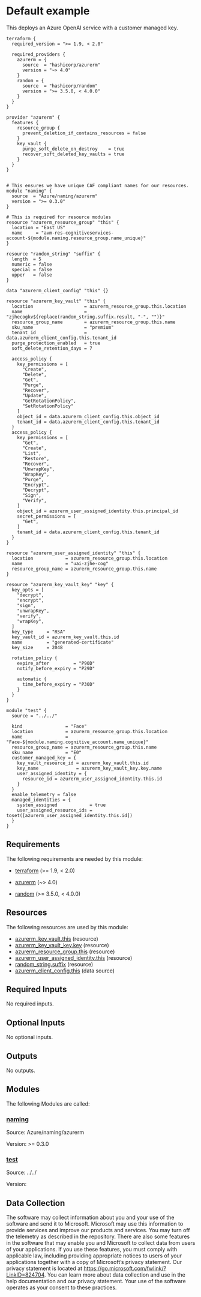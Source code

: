 <!-- BEGIN_TF_DOCS -->
# Default example

This deploys an Azure OpenAI service with a customer managed key.

```hcl
terraform {
  required_version = ">= 1.9, < 2.0"

  required_providers {
    azurerm = {
      source  = "hashicorp/azurerm"
      version = "~> 4.0"
    }
    random = {
      source  = "hashicorp/random"
      version = ">= 3.5.0, < 4.0.0"
    }
  }
}

provider "azurerm" {
  features {
    resource_group {
      prevent_deletion_if_contains_resources = false
    }
    key_vault {
      purge_soft_delete_on_destroy    = true
      recover_soft_deleted_key_vaults = true
    }
  }
}


# This ensures we have unique CAF compliant names for our resources.
module "naming" {
  source  = "Azure/naming/azurerm"
  version = ">= 0.3.0"
}

# This is required for resource modules
resource "azurerm_resource_group" "this" {
  location = "East US"
  name     = "avm-res-cognitiveservices-account-${module.naming.resource_group.name_unique}"
}

resource "random_string" "suffix" {
  length  = 5
  numeric = false
  special = false
  upper   = false
}

data "azurerm_client_config" "this" {}

resource "azurerm_key_vault" "this" {
  location                   = azurerm_resource_group.this.location
  name                       = "zjhecogkv${replace(random_string.suffix.result, "-", "")}"
  resource_group_name        = azurerm_resource_group.this.name
  sku_name                   = "premium"
  tenant_id                  = data.azurerm_client_config.this.tenant_id
  purge_protection_enabled   = true
  soft_delete_retention_days = 7

  access_policy {
    key_permissions = [
      "Create",
      "Delete",
      "Get",
      "Purge",
      "Recover",
      "Update",
      "GetRotationPolicy",
      "SetRotationPolicy"
    ]
    object_id = data.azurerm_client_config.this.object_id
    tenant_id = data.azurerm_client_config.this.tenant_id
  }
  access_policy {
    key_permissions = [
      "Get",
      "Create",
      "List",
      "Restore",
      "Recover",
      "UnwrapKey",
      "WrapKey",
      "Purge",
      "Encrypt",
      "Decrypt",
      "Sign",
      "Verify",
    ]
    object_id = azurerm_user_assigned_identity.this.principal_id
    secret_permissions = [
      "Get",
    ]
    tenant_id = data.azurerm_client_config.this.tenant_id
  }
}

resource "azurerm_user_assigned_identity" "this" {
  location            = azurerm_resource_group.this.location
  name                = "uai-zjhe-cog"
  resource_group_name = azurerm_resource_group.this.name
}

resource "azurerm_key_vault_key" "key" {
  key_opts = [
    "decrypt",
    "encrypt",
    "sign",
    "unwrapKey",
    "verify",
    "wrapKey",
  ]
  key_type     = "RSA"
  key_vault_id = azurerm_key_vault.this.id
  name         = "generated-certificate"
  key_size     = 2048

  rotation_policy {
    expire_after         = "P90D"
    notify_before_expiry = "P29D"

    automatic {
      time_before_expiry = "P30D"
    }
  }
}

module "test" {
  source = "../../"

  kind                = "Face"
  location            = azurerm_resource_group.this.location
  name                = "Face-${module.naming.cognitive_account.name_unique}"
  resource_group_name = azurerm_resource_group.this.name
  sku_name            = "E0"
  customer_managed_key = {
    key_vault_resource_id = azurerm_key_vault.this.id
    key_name              = azurerm_key_vault_key.key.name
    user_assigned_identity = {
      resource_id = azurerm_user_assigned_identity.this.id
    }
  }
  enable_telemetry = false
  managed_identities = {
    system_assigned            = true
    user_assigned_resource_ids = toset([azurerm_user_assigned_identity.this.id])
  }
}

```

<!-- markdownlint-disable MD033 -->
## Requirements

The following requirements are needed by this module:

- <a name="requirement_terraform"></a> [terraform](#requirement\_terraform) (>= 1.9, < 2.0)

- <a name="requirement_azurerm"></a> [azurerm](#requirement\_azurerm) (~> 4.0)

- <a name="requirement_random"></a> [random](#requirement\_random) (>= 3.5.0, < 4.0.0)

## Resources

The following resources are used by this module:

- [azurerm_key_vault.this](https://registry.terraform.io/providers/hashicorp/azurerm/latest/docs/resources/key_vault) (resource)
- [azurerm_key_vault_key.key](https://registry.terraform.io/providers/hashicorp/azurerm/latest/docs/resources/key_vault_key) (resource)
- [azurerm_resource_group.this](https://registry.terraform.io/providers/hashicorp/azurerm/latest/docs/resources/resource_group) (resource)
- [azurerm_user_assigned_identity.this](https://registry.terraform.io/providers/hashicorp/azurerm/latest/docs/resources/user_assigned_identity) (resource)
- [random_string.suffix](https://registry.terraform.io/providers/hashicorp/random/latest/docs/resources/string) (resource)
- [azurerm_client_config.this](https://registry.terraform.io/providers/hashicorp/azurerm/latest/docs/data-sources/client_config) (data source)

<!-- markdownlint-disable MD013 -->
## Required Inputs

No required inputs.

## Optional Inputs

No optional inputs.

## Outputs

No outputs.

## Modules

The following Modules are called:

### <a name="module_naming"></a> [naming](#module\_naming)

Source: Azure/naming/azurerm

Version: >= 0.3.0

### <a name="module_test"></a> [test](#module\_test)

Source: ../../

Version:

<!-- markdownlint-disable-next-line MD041 -->
## Data Collection

The software may collect information about you and your use of the software and send it to Microsoft. Microsoft may use this information to provide services and improve our products and services. You may turn off the telemetry as described in the repository. There are also some features in the software that may enable you and Microsoft to collect data from users of your applications. If you use these features, you must comply with applicable law, including providing appropriate notices to users of your applications together with a copy of Microsoft’s privacy statement. Our privacy statement is located at <https://go.microsoft.com/fwlink/?LinkID=824704>. You can learn more about data collection and use in the help documentation and our privacy statement. Your use of the software operates as your consent to these practices.
<!-- END_TF_DOCS -->